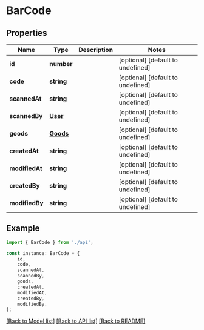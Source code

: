 # BarCode


## Properties

Name | Type | Description | Notes
------------ | ------------- | ------------- | -------------
**id** | **number** |  | [optional] [default to undefined]
**code** | **string** |  | [optional] [default to undefined]
**scannedAt** | **string** |  | [optional] [default to undefined]
**scannedBy** | [**User**](User.md) |  | [optional] [default to undefined]
**goods** | [**Goods**](Goods.md) |  | [optional] [default to undefined]
**createdAt** | **string** |  | [optional] [default to undefined]
**modifiedAt** | **string** |  | [optional] [default to undefined]
**createdBy** | **string** |  | [optional] [default to undefined]
**modifiedBy** | **string** |  | [optional] [default to undefined]

## Example

```typescript
import { BarCode } from './api';

const instance: BarCode = {
    id,
    code,
    scannedAt,
    scannedBy,
    goods,
    createdAt,
    modifiedAt,
    createdBy,
    modifiedBy,
};
```

[[Back to Model list]](../README.md#documentation-for-models) [[Back to API list]](../README.md#documentation-for-api-endpoints) [[Back to README]](../README.md)
